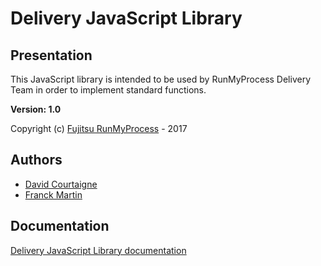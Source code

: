 # Delivery JavaScript Library

## Presentation

This JavaScript library is intended to be used  by RunMyProcess Delivery Team in order to implement standard functions.

__Version: 1.0__

Copyright (c) [Fujitsu RunMyProcess](https://www.runmyprocess.com/) - 2017

## Authors

-   [David Courtaigne](mailto:dcourtaigne@runmyprocess.com)
-   [Franck Martin](mailto:fmartin@runmyprocess.com)

## Documentation

[Delivery JavaScript Library documentation](https://runmyprocess.atlassian.net/wiki/spaces/javascript/overview)

